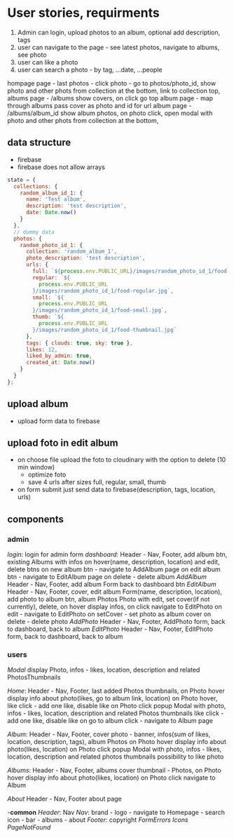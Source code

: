 # User stories, requirments

1. Admin can login, upload photos to an album, optional add description, tags
2. user can navigate to the page - see latest photos, navigate to albums, see photo
3. user can like a photo
4. user can search a photo - by tag, ...date, ...people

hompage page - last photos - click photo - go to photos/photo_id, show photo and other phots from collection at the bottom, link to collection top,
albums page - /albums show covers, on click go top album page - map through albums pass cover as photo and id for url
album page - /albums/album_id show album photos, on photo click, open modal with photo and other phots from collection at the bottom,

## data structure

- firebase
- firebase does not allow arrays

```js
state = {
  collections: {
    random_album_id_1: {
      name: 'Test album',
      description: 'test description',
      date: Date.now()
    }
  },
  // dummy data
  photos: {
    random_photo_id_1: {
      collection: 'random_album_1',
      photo_description: 'test description',
      urls: {
        full: `${process.env.PUBLIC_URL}/images/random_photo_id_1/food.jpg`,
        regular: `${
          process.env.PUBLIC_URL
        }/images/random_photo_id_1/food-regular.jpg`,
        small: `${
          process.env.PUBLIC_URL
        }/images/random_photo_id_1/food-small.jpg`,
        thumb: `${
          process.env.PUBLIC_URL
        }/images/random_photo_id_1/food-thumbnail.jpg`
      },
      tags: { clouds: true, sky: true },
      likes: 12,
      liked_by_admin: true,
      created_at: Date.now()
    }
  }
};
```

## upload album

- upload form data to firebase

## upload foto in edit album

- on choose file upload the foto to cloudinary with the option to delete (10 min window)
  - optimize foto
  - save 4 urls after sizes full, regular, small, thumb
- on form submit just send data to firebase(description, tags, location, urls)

## components

### admin

_login_:
login for admin form
_dashboard_:
Header - Nav, Footer, add album btn, existing Albums with infos on hover(name, description, location) and edit, delete btns
on new album btn - navigate to AddAlbum page
on edit album btn - navigate to EditAlbum page
on delete - delete album
_AddAlbum_
Header - Nav, Footer, add album Form
back to dashboard btn
_EditAlbum_
Header - Nav, Footer, cover, edit album Form(name, description, location), add photo to album btn, album Photos
Photo with edit, set cover(if not currently), delete, on hover display infos, on click navigate to EditPhoto
on edit - navigate to EditPhoto
on setCover - set photo as album cover
on delete - delete photo
_AddPhoto_
Header - Nav, Footer, AddPhoto form, back to dashboard, back to album
_EditPhoto_
Header - Nav, Footer, EditPhoto form, back to dashboard, back to album

### users

_Modal_
display Photo, infos - likes, location, description and related PhotosThumbnails

_Home_:
Header - Nav, Footer, last added Photos thumbnails,
on Photo hover display info about photo(likes, go to album link, location)
on Photo hover, like click - add one like, disable like
on Photo click popup Modal with photo, infos - likes, location, description and related Photos thumbnails
like click - add one like, disable like
on go to album click - navigate to Album page

_Album_:
Header - Nav, Footer, cover photo - banner, infos(sum of likes, location, description, tags), album Photos
on Photo hover display info about photo(likes, location)
on Photo click popup Modal with photo, infos - likes, location, description and related photos thumbnails
possibility to like photo

_Albums_:
Header - Nav, Footer, albums cover thumbnail - Photos,
on Photo hover display info about photo(likes, location)
on Photo click navigate to Album

_About_
Header - Nav, Footer
about page

-**common**
_Header_:
Nav
_Nav_:
brand - logo - navigate to Homepage - search icon - bar - albums - about
_Footer_:
copyright
_FormErrors_
_Icons_
_PageNotFound_
